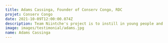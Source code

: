 ```yaml
---
title: Adams Cassinga, Founder of Conserv Congo, RDC
projet: Conserv Congo
date: 2021-10-09T12:00:00.074Z
description: Team Niintche's project is to instill in young people and adults, as well as children, the notion of community engagement through actions that involve them and have a real impact on the daily lives of the population. Thanks to the community service, it provides training in various trades through the renovation of schools and the drilling of wells..... It is also a social incubator for all students, school dropouts and even young social deviants.
image: images/testimonial/adams.jpg
name: Adams Cassinga
---
```

